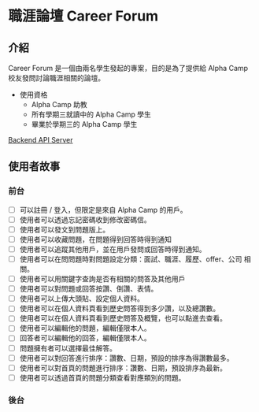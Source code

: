 # 職涯論壇 Career Forum

## 介紹
Career Forum 是一個由兩名學生發起的專案，目的是為了提供給 Alpha Camp 校友發問討論職涯相關的論壇。
- 使用資格
  - Alpha Camp 助教
  - 所有學期三就讀中的 Alpha Camp 學生
  - 畢業於學期三的 Alpha Camp 學生

[Backend API Server](https://github.com/AdrieneTZ/career-forum-backend)

## 使用者故事

### 前台

- [ ] 可以註冊 / 登入，但限定是來自 Alpha Camp 的用戶。
- [ ] 使用者可以透過忘記密碼收到修改密碼信。
- [ ] 使用者可以發文到問題版上。
- [ ] 使用者可以收藏問題，在問題得到回答時得到通知
- [ ] 使用者可以追蹤其他用戶，並在用戶發問或回答時得到通知。
- [ ] 使用者可以在問問題時對問題設定分類：面試、職涯、履歷、offer、公司 相關。
- [ ] 使用者可以用關鍵字查詢是否有相關的問答及其他用戶
- [ ] 使用者可以對問題或回答按讚、倒讚、表情。
- [ ] 使用者可以上傳大頭貼、設定個人資料。
- [ ] 使用者可以在個人資料頁看到歷史問答得到多少讚，以及總讚數。
- [ ] 使用者可以在個人資料頁看到歷史問答及概覽，也可以點進去查看。
- [ ] 使用者可以編輯他的問題，編輯僅限本人。
- [ ] 回答者可以編輯他的回答，編輯僅限本人。
- [ ] 問題擁有者可以選擇最佳解答。
- [ ] 使用者可以對回答進行排序：讚數、日期，預設的排序為得讚數最多。
- [ ] 使用者可以對首頁的問題進行排序：讚數、日期，預設排序為最新。
- [ ] 使用者可以透過首頁的問題分類查看對應類別的問題。

### 後台
